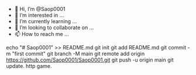 - 👋 Hi, I’m @Saop0001
- 👀 I’m interested in ...
- 🌱 I’m currently learning ...
- 💞️ I’m looking to collaborate on ...
- 📫 How to reach me ...

<!---
Saop0001/Saop0001 is a ✨ special ✨ repository because its `README.md` (this file) appears on your GitHub profile.
You can click the Preview link to take a look at your changes.
--->
echo "# Saop0001" >> README.md
git init
git add README.md
git commit -m "first commit"
git branch -M main
git remote add origin https://github.com/Saop0001/Saop0001.git
git push -u origin main
git update. http game.

